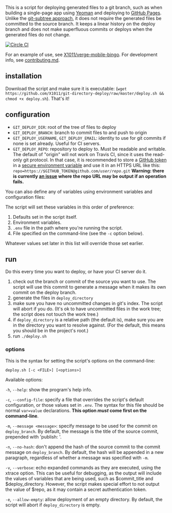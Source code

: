 This is a script for deploying generated files to a git branch, such as when building a single-page app using [Yeoman](http://yeoman.io) and deploying to [GitHub Pages](http://pages.github.com). Unlike the [git-subtree approach](https://github.com/yeoman/yeoman.io/blob/source/app/learning/deployment.md#git-subtree-command), it does not require the generated files be committed to the source branch. It keeps a linear history on the deploy branch and does not make superfluous commits or deploys when the generated files do not change.

[![Circle CI](https://circleci.com/gh/X1011/git-directory-deploy.svg?style=svg)](https://circleci.com/gh/X1011/git-directory-deploy)

For an example of use, see [X1011/verge-mobile-bingo](https://github.com/X1011/verge-mobile-bingo). For development info, see [contributing.md](contributing.md).

## installation

Download the script and make sure it is executable: (`wget https://github.com/X1011/git-directory-deploy/raw/master/deploy.sh && chmod +x deploy.sh`). That's it!

## configuration

- `GIT_DEPLOY_DIR`: root of the tree of files to deploy
- `GIT_DEPLOY_BRANCH`: branch to commit files to and push to origin
- `GIT_DEPLOY_USERNAME`, `GIT_DEPLOY_EMAIL`: identity to use for git commits if none is set already. Useful for CI servers.
- `GIT_DEPLOY_REPO`: repository to deploy to. Must be readable and writable. The default of "origin" will not work on Travis CI, since it uses the read-only git protocol. In that case, it is recommended to store a [GitHub token](https://help.github.com/articles/creating-an-access-token-for-command-line-use) in a [secure environment variable](http://docs.travis-ci.com/user/environment-variables/#Secure-Variables) and use it in an HTTPS URL like this: <code>repo=https://$GITHUB_TOKEN@github\.com/<i>user</i>/<i>repo</i>.git</code> **Warning: there is currently [an issue](https://github.com/X1011/git-directory-deploy/issues/7) where the repo URL may be output if an operation fails.**

You can also define any of variables using environment variables and configuration files:

The script will set these variables in this order of preference:

1. Defaults set in the script itself.
2. Environment variables.
3. `.env` file in the path where you're running the script.
4. File specified on the command-line (see the `-c` option below).

Whatever values set later in this list will override those set earlier.

## run
Do this every time you want to deploy, or have your CI server do it.

1. check out the branch or commit of the source you want to use. The script will use this commit to generate a message when it makes its own commit on the deploy branch.
2. generate the files in `deploy_directory`
3. make sure you have no uncommitted changes in git's index. The script will abort if you do. (It's ok to have uncommitted files in the work tree; the script does not touch the work tree.)
4. if `deploy_directory` is a relative path (the default is), make sure you are in the directory you want to resolve against. (For the default, this means you should be in the project's root.)
5. run `./deploy.sh`

### options

This is the syntax for setting the script's options on the command-line:

`deploy.sh [-c <FILE>] [<options>]`

Available options:

`-h`, `--help`: show the program's help info.

`-c`, `--config-file`: specify a file that overrides the script's default configuration, or those values set in `.env`. The syntax for this file should be normal `var=value` declarations. __This option _must_ come first on the command-line__.

`-m`, `--message <message>`: specify message to be used for the commit on `deploy_branch`. By default, the message is the title of the source commit, prepended with 'publish: '.

`-n`, `--no-hash`: don't append the hash of the source commit to the commit message on `deploy_branch`. By default, the hash will be appended in a new paragraph, regardless of whether a message was specified with `-m`.

`-v`, `--verbose`: echo expanded commands as they are executed, using the xtrace option. This can be useful for debugging, as the output will include the values of variables that are being used, such as $commit_title and $deploy_directory. However, the script makes special effort to not output the value of $repo, as it may contain a secret authentication token.

`-e`, `--allow-empty`: allow deployment of an empty directory. By default, the script will abort if `deploy_directory` is empty.
